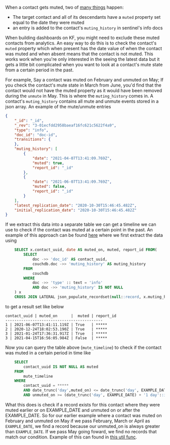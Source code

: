 When a contact gets muted, two of [many things](https://docs.communityhealthtoolkit.org/apps/reference/app-settings/transitions/#muting) happen:

- The target contact and all of its descendants have a `muted` property set equal to the date they were muted
- an entry is added to the contact's `muting_history` in sentinel's info docs

When building dashboards on KF, you might need to exclude these muted contacts from analytics. An easy way to do this is to check the contact's `muted` property which when present has the date value of when the contact was muted and when absent means that the contact is not muted. This works work when you're only interested in the seeing the latest data but it gets a little bit complicated when you want to look at a contact's mute state from a certain period in the past. 

For example, Say a contact was muted on February and unmuted on May; If you check the contact's mute state in March from June, you'd find that the contact would not have the muted property as it would have been removed during the `unmute` in May. This is where the `muting_history` comes in. A contact's `muting_history` contains all mute and unmute events stored in a json array. An example of the mute/unmute entries

```json
{
    "_id": "_id",
    "_rev": "3-01ecfdd2958baeaf16fc621c5622f4a9",
    "type": "info",
    "doc_id": "doc-id",
    "transitions": {
    },
    "muting_history": [
        {
            "date": "2021-04-07T13:41:09.769Z",
            "muted": true,
            "report_id": "_id"
        },
        {
            "date": "2021-06-07T13:41:09.769Z",
            "muted": false,
            "report_id": "_id"
        }
    ],
    "latest_replication_date": "2020-10-30T15:46:45.482Z",
    "initial_replication_date": "2020-10-30T15:46:45.482Z"
}
```

If we extract this data into a separate table we can get a timeline we can use to check if the contact was muted at a certain point in the past. An example of this approach can be found [here](https://github.com/medic/config-moh-kenya-app/blob/moh-kenya-safari-doctors/postgres/matviews/contactview_muted.sql) where we first extract the data using

```sql
    SELECT x.contact_uuid, date AS muted_on, muted, report_id FROM(
        SELECT 
            doc ->> 'doc_id' AS contact_uuid,
            couchdb.doc ->> 'muting_history' AS muting_history
        FROM 
            couchdb
        WHERE
            doc ->> 'type' :: text = 'info'
            AND doc ->> 'muting_history' IS NOT NULL
    ) x
    CROSS JOIN LATERAL json_populate_recordset(null::record, x.muting_history::json) AS (date text, muted bool, report_id uuid);

```

to get a result set like below

```
contact_uuid | muted_on      |  muted | report_id
-------------------------------------------
1 | 2021-06-07T13:41:11.119Z | True   | *****
2 | 2020-12-24T18:02:53.190Z | True   | *****
3 | 2021-01-24T17:36:31.917Z | True   | *****
3 | 2021-04-15T16:56:05.984Z | False  | *****

```

Now you can query the table above (`mute_timeline`) to check if the contact was muted in a certain period in time like 

```sql
    SELECT 
        contact_uuid IS NOT NULL AS muted
    FROM
        mute_timeline
    WHERE
        contact_uuid = *****
        AND date_trunc('day',muted_on) <= date_trunc('day', EXAMPLE_DATE)
        AND unmuted_on >= (date_trunc('day', EXAMPLE_DATE) + '1 day'::interval))

```

What this does is check if a record exists for this contact where they were muted earlier or on EXAMPLE_DATE and unmuted on or after the EXAMPLE_DATE. So for our earlier example where a contact was muted on February and unmuted on May if we pass February, March or April as `EXAMPLE_DATE`, we find a record because our unmuted_on is always greater than `EXAMPLE_DATE`. If we pass May going foward, we find no records that match our condition. Example of this can found in [this util func](https://github.com/medic/config-moh-kenya-app/blob/moh-kenya-safari-doctors/postgres/functions/is_muted.sql).